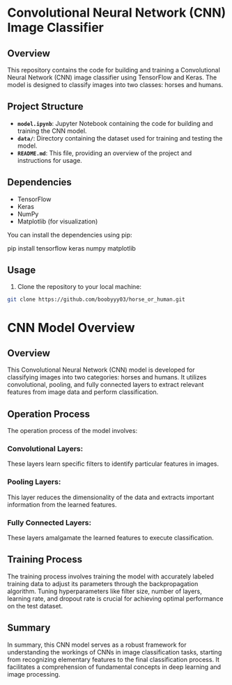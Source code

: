 # Convolutional Neural Network (CNN) Image Classifier

## Overview

This repository contains the code for building and training a Convolutional Neural Network (CNN) image classifier using TensorFlow and Keras. The model is designed to classify images into two classes: horses and humans.

## Project Structure

- **`model.ipynb`**: Jupyter Notebook containing the code for building and training the CNN model.
- **`data/`**: Directory containing the dataset used for training and testing the model.
- **`README.md`**: This file, providing an overview of the project and instructions for usage.

## Dependencies

- TensorFlow
- Keras
- NumPy
- Matplotlib (for visualization)

You can install the dependencies using pip:

pip install tensorflow keras numpy matplotlib
## Usage
1. Clone the repository to your local machine:

```bash
git clone https://github.com/boobyyy03/horse_or_human.git
```

# CNN Model Overview

## Overview
This Convolutional Neural Network (CNN) model is developed for classifying images into two categories: horses and humans. It utilizes convolutional, pooling, and fully connected layers to extract relevant features from image data and perform classification.

## Operation Process
The operation process of the model involves:

### Convolutional Layers:
These layers learn specific filters to identify particular features in images.

### Pooling Layers:
This layer reduces the dimensionality of the data and extracts important information from the learned features.

### Fully Connected Layers:
These layers amalgamate the learned features to execute classification.

## Training Process
The training process involves training the model with accurately labeled training data to adjust its parameters through the backpropagation algorithm. Tuning hyperparameters like filter size, number of layers, learning rate, and dropout rate is crucial for achieving optimal performance on the test dataset.

## Summary
In summary, this CNN model serves as a robust framework for understanding the workings of CNNs in image classification tasks, starting from recognizing elementary features to the final classification process. It facilitates a comprehension of fundamental concepts in deep learning and image processing.

